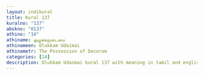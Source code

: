 ```yaml
---
layout: indikural
title: Kural 137
kuralno: "137"
abskno: "0137"
athino: "14"
athiname: ஒழுக்கமுடைமை
athinameen: Olukkam Udaimai
athinametr: The Possession of Decorum
categories: [14]
description: Olukkam Udaimai kural 137 with meaning in tamil and english 
---
```


